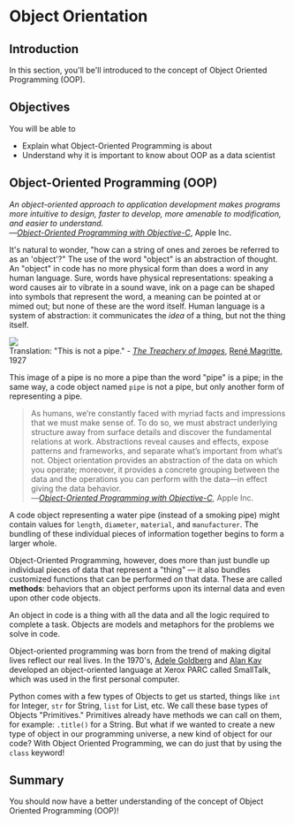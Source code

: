 
# Object Orientation

## Introduction

In this section, you'll be'll introduced to the concept of Object Oriented Programming (OOP).

## Objectives

You will be able to
- Explain what Object-Oriented Programming is about
- Understand why it is important to know about OOP as a data scientist

## Object-Oriented Programming (OOP)

*An object-oriented approach to application development makes programs more intuitive to design, faster to develop, more amenable to modification, and easier to understand.*  
—[*Object-Oriented Programming with Objective-C*][apple_oop_guide_intro], Apple Inc.

[apple_oop_guide_intro]: https://developer.apple.com/library/ios/documentation/Cocoa/Conceptual/OOP_ObjC/Introduction/Introduction.html#//apple_ref/doc/uid/TP40005149-CH1-SW2

It's natural to wonder, "how can a string of ones and zeroes be referred to as an 'object'?" The use of the word "object" is an abstraction of thought. An "object" in code has no more physical form than does a word in any human language. Sure, words have physical representations: speaking a word causes air to vibrate in a sound wave, ink on a page can be shaped into symbols that represent the word, a meaning can be pointed at or mimed out; but none of these are the word itself. Human language is a system of abstraction: it communicates the *idea* of a thing, but not the thing itself.

![](https://upload.wikimedia.org/wikipedia/en/b/b9/MagrittePipe.jpg)  
Translation: "This is not a pipe." - [*The Treachery of Images*](https://en.wikipedia.org/wiki/The_Treachery_of_Images), [René Magritte](https://en.wikipedia.org/wiki/Ren%C3%A9_Magritte), 1927  

This image of a pipe is no more a pipe than the word "pipe" is a pipe; in the same way, a code object named `pipe` is not a pipe, but only another form of representing a pipe.

>As humans, we’re constantly faced with myriad facts and impressions that we must make sense of. To do so, we must abstract underlying structure away from surface details and discover the fundamental relations at work. Abstractions reveal causes and effects, expose patterns and frameworks, and separate what’s important from what’s not. Object orientation provides an abstraction of the data on which you operate; moreover, it provides a concrete grouping between the data and the operations you can perform with the data—in effect giving the data behavior.  
>—[*Object-Oriented Programming with Objective-C*](https://developer.apple.com/library/ios/documentation/Cocoa/Conceptual/OOP_ObjC/Articles/ooOOP.html#//apple_ref/doc/uid/TP40005149-CH8-SW3), Apple Inc.

A code object representing a water pipe (instead of a smoking pipe) might contain values for `length`, `diameter`, `material`, and `manufacturer`. The bundling of these individual pieces of information together begins to form a larger whole.

Object-Oriented Programming, however, does more than just bundle up individual pieces of data that represent a "thing" — it also bundles customized functions that can be performed *on* that data. These are called **methods**: behaviors that an object performs upon its internal data and even upon other code objects.

An object in code is a thing with all the data and all the logic required to complete a task. Objects are models and metaphors for the problems we solve in code.

Object-oriented programming was born from the trend of making digital lives reflect our real lives. In the 1970's, [Adele Goldberg](https://en.wikipedia.org/wiki/Adele_Goldberg_%28computer_scientist%29) and [Alan Kay](https://en.wikipedia.org/wiki/Alan_Kay) developed an object-oriented language at Xerox PARC called SmallTalk, which was used in the first personal computer.

Python comes with a few types of Objects to get us started, things like `int` for Integer, `str` for String, `list` for List, etc. We call these base types of Objects "Primitives." Primitives already have methods we can call on them, for example: `.title()` for a String. But what if we wanted to create a new type of object in our programming universe, a new kind of object for our code? With Object Oriented Programming, we can do just that by using the `class` keyword!

## Summary

You should now have a better understanding of the concept of Object Oriented Programming (OOP)!
